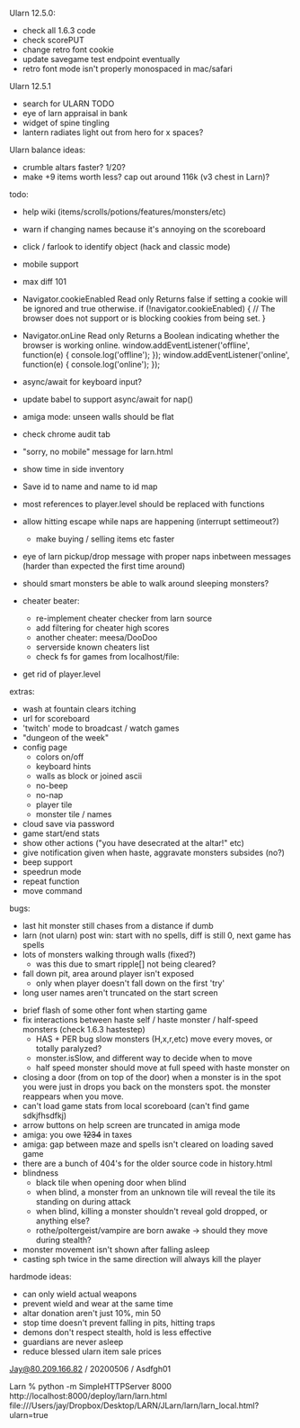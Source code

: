 
Ularn 12.5.0:
- check all 1.6.3 code
- check scorePUT
- change retro font cookie
- update savegame test endpoint eventually
- retro font mode isn't properly monospaced in mac/safari

Ularn 12.5.1
- search for ULARN TODO
- eye of larn appraisal in bank
- widget of spine tingling
- lantern radiates light out from hero for x spaces?

Ularn balance ideas:
- crumble altars faster? 1/20?
- make +9 items worth less? cap out around 116k (v3 chest in Larn)?

todo:
* help wiki (items/scrolls/potions/features/monsters/etc)
- warn if changing names because it's annoying on the scoreboard
- click / farlook to identify object (hack and classic mode)
- mobile support
- max diff 101

- Navigator.cookieEnabled Read only
   Returns false if setting a cookie will be ignored and true otherwise.
   if (!navigator.cookieEnabled) { 
     // The browser does not support or is blocking cookies from being set. 
   }
- Navigator.onLine Read only
   Returns a Boolean indicating whether the browser is working online.
   window.addEventListener('offline', function(e) { console.log('offline'); });
   window.addEventListener('online', function(e) { console.log('online'); });
- async/await for keyboard input?
- update babel to support async/await for nap()
- amiga mode: unseen walls should be flat
- check chrome audit tab
- "sorry, no mobile" message for larn.html
- show time in side inventory
- Save id to name and name to id map
- most references to player.level should be replaced with functions
- allow hitting escape while naps are happening (interrupt settimeout?)
  - make buying / selling items etc faster 
- eye of larn pickup/drop message with proper naps inbetween messages (harder than expected the first time around)
- should smart monsters be able to walk around sleeping monsters?
- cheater beater:
  - re-implement cheater checker from larn source
  - add filtering for cheater high scores
  - another cheater: meesa/DooDoo
  - serverside known cheaters list
  - check fs for games from localhost/file:
- get rid of player.level

extras:
- wash at fountain clears itching
- url for scoreboard
- 'twitch' mode to broadcast / watch games
- "dungeon of the week"
- config page
  - colors on/off
  - keyboard hints
  - walls as block or joined ascii
  - no-beep
  - no-nap
  - player tile
  - monster tile / names
- cloud save via password
- game start/end stats
- show other actions ("you have desecrated at the altar!" etc)
- give notification given when haste, aggravate monsters subsides (no?)
- beep support
- speedrun mode
- repeat function
- move command

bugs:
* last hit monster still chases from a distance if dumb
* larn (not ularn) post win: start with no spells, diff is still 0, next game has spells
* lots of monsters walking through walls (fixed?)
  - was this due to smart ripple[] not being cleared?
* fall down pit, area around player isn't exposed
   - only when player doesn't fall down on the first 'try'
* long user names aren't truncated on the start screen
- brief flash of some other font when starting game
- fix interactions between haste self / haste monster / half-speed monsters (check 1.6.3 hastestep)
  * HAS + PER bug slow monsters (H,x,r,etc) move every moves, or totally paralyzed?
  - monster.isSlow, and different way to decide when to move
  - half speed monster should move at full speed with haste monster on
- closing a door (from on top of the door) when a monster is in the spot you were
  just in drops you back on the monsters spot. the monster reappears when you move.
- can't load game stats from local scoreboard (can't find game sdkjfhsdfkj)
- arrow buttons on help screen are truncated in amiga mode
- amiga: you owe <strike>1234</strike> in taxes
- amiga: gap between maze and spells isn't cleared on loading saved game
- there are a bunch of 404's for the older source code in history.html
- blindness
  - black tile when opening door when blind
  - when blind, a monster from an unknown tile will reveal the tile its standing on during attack
  - when blind, killing a monster shouldn't reveal gold dropped, or anything else?
  - rothe/poltergeist/vampire are born awake -> should they move during stealth?
- monster movement isn't shown after falling asleep
- casting sph twice in the same direction will always kill the player

hardmode ideas:
- can only wield actual weapons
- prevent wield and wear at the same time
- altar donation aren't just 10%, min 50
- stop time doesn't prevent falling in pits, hitting traps
- demons don't respect stealth, hold is less effective
- guardians are never asleep 
- reduce blessed ularn item sale prices


Jay@80.209.166.82 / 20200506 / Asdfgh01

Larn % python -m SimpleHTTPServer 8000
http://localhost:8000/deploy/larn/larn.html
file:///Users/jay/Dropbox/Desktop/LARN/JLarn/larn/larn_local.html?ularn=true

